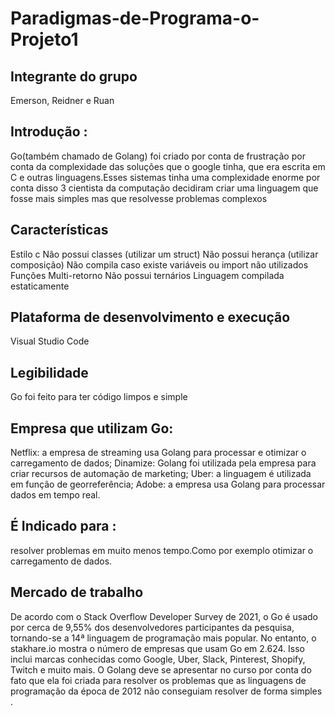 # Paradigmas-de-Programa-o-Projeto1

## Integrante do grupo
Emerson,
Reidner e
Ruan

## Introdução :

Go(também chamado de Golang) foi criado por conta de frustração por conta da complexidade das soluções que o google tinha, que era escrita em C e outras linguagens.Esses sistemas tinha uma complexidade enorme por conta disso 3 cientista  da computação decidiram criar uma linguagem que fosse mais simples mas que resolvesse problemas complexos 

## Características

Estilo c 
Não possui classes (utilizar um struct)
Não possui herança (utilizar composição)
Não compila caso existe variáveis ou import não utilizados 
Funções Multi-retorno
Não possui ternários 
Linguagem compilada estaticamente


## Plataforma de desenvolvimento e execução 

Visual Studio Code 

## Legibilidade 

Go foi feito para ter código limpos e simple

## Empresa que utilizam Go:

Netflix: a empresa de streaming usa Golang para processar e otimizar o carregamento de dados;
Dinamize: Golang foi utilizada pela empresa para criar recursos de automação de marketing;
Uber: a linguagem é utilizada em função de georreferência;
Adobe: a empresa usa Golang para processar dados em tempo real.

## É Indicado para : 

resolver problemas em muito menos tempo.Como por exemplo otimizar o carregamento de dados.

## Mercado de trabalho

De acordo com o Stack Overflow Developer Survey de 2021, o Go é usado por cerca de 9,55% dos desenvolvedores participantes da pesquisa, tornando-se a 14ª linguagem de programação mais popular.
No entanto, o stakhare.io mostra o número de empresas que usam Go em 2.624. Isso inclui marcas conhecidas como Google, Uber, Slack, Pinterest, Shopify, Twitch e muito mais.
O Golang deve se apresentar no curso por conta do fato que ela foi criada para resolver os problemas que  as linguagens de programação da época de 2012 não conseguiam resolver de forma simples .
